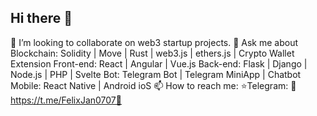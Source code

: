 ## Hi there 👋

👯 I’m looking to collaborate on web3 startup projects.
💬 Ask me about
Blockchain: Solidity | Move | Rust | web3.js  | ethers.js | Crypto Wallet Extension
Front-end: React | Angular | Vue.js
Back-end: Flask | Django | Node.js | PHP | Svelte
Bot: Telegram Bot | Telegram MiniApp | Chatbot
Mobile: React Native | Android ioS
📫 How to reach me:
⭐️Telegram: 📱https://t.me/FelixJan0707📱

